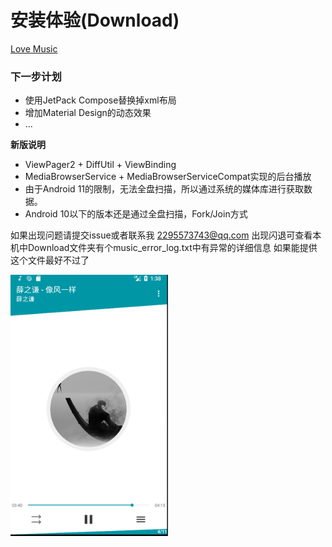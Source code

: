 # 安装体验(Download)
[Love Music](https://github.com/StealFeam/LocalMusic/raw/master/app/release/app-release.apk)

### 下一步计划
- 使用JetPack Compose替换掉xml布局
- 增加Material Design的动态效果
- ...

**新版说明**
- ViewPager2 + DiffUtil + ViewBinding
- MediaBrowserService + MediaBrowserServiceCompat实现的后台播放
- 由于Android 11的限制，无法全盘扫描，所以通过系统的媒体库进行获取数据。
- Android 10以下的版本还是通过全盘扫描，Fork/Join方式

如果出现问题请提交issue或者联系我 2295573743@qq.com
出现闪退可查看本机中Download文件夹有个music_error_log.txt中有异常的详细信息
如果能提供这个文件最好不过了

<img src="https://raw.githubusercontent.com/Sole2016/LocalMusic/master/screenshots/home4.png" width="50%" height="50%" />
